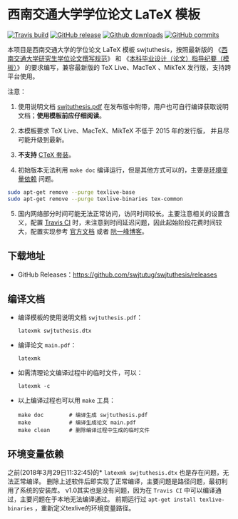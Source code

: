 # 西南交通大学学位论文 LaTeX 模板

[![Travis build](https://travis-ci.org/swjtutug/swjtuthesis.svg?branch=master)](https://travis-ci.org/swjtutug/swjtuthesis)
[![GitHub release](https://img.shields.io/github/release/swjtutug/swjtuthesis/all.svg)](https://github.com/swjtutug/swjtuthesis/releases/latest)
[![Github downloads](https://img.shields.io/github/downloads/swjtutug/swjtuthesis/total.svg)](https://github.com/swjtutug/swjtuthesis/releases)
[![GitHub commits](https://img.shields.io/github/commits-since/swjtutug/swjtuthesis/v1.1.svg)](https://github.com/swjtutug/swjtuthesis/commits/master)

本项目是西南交通大学的学位论文 LaTeX 模板 swjtuthesis，按照最新版的
《[西南交通大学研究生学位论文撰写规范](http://gs.swjtu.edu.cn/ws/gs/dd/25)》
和
《[本科毕业设计（论文）指导纪要（模板）](http://jwc.swjtu.edu.cn/download/file/2014060410031788.doc)》
的要求编写，兼容最新版的 TeX Live、MacTeX 、MikTeX 发行版，支持跨平台使用。

注意：

1. 使用说明文档
[swjtuthesis.pdf](https://github.com/swjtutug/swjtuthesis/releases/download/v1.1/swjtuthesis.pdf)
在发布版中附带，用户也可自行编译获取说明文档；**使用模板前应仔细阅读**。

2. 本模板要求 TeX Live、MacTeX、MikTeX 不低于 2015 年的发行版，
并且尽可能升级到最新。

3. **不支持** [CTeX 套装](http://www.ctex.org/CTeXDownload)。

4. 初始版本无法利用 `make doc` 编译运行，但是其他方式可以的，主要是[环境变量依赖](#jump) 问题。
``` bash
sudo apt-get remove --purge texlive-base 
sudo apt-get remove --purge texlive-binaries tex-common 
```

5. 国内网络部分时间可能无法正常访问，访问时间较长。主要注意相关的设置含义，配置
[Travis CI](https://travis-ci.org/swjtutug/swjtuthesis)
时，未注意到时间延迟问题，因此起始阶段花费时间较大，配置实现参考
[官方文档](https://docs.travis-ci.com/)
或者
[阮一峰博客](http://www.ruanyifeng.com/blog/2017/12/travis_ci_tutorial.html)。

## 下载地址

- GitHub Releases：https://github.com/swjtutug/swjtuthesis/releases


## 编译文档

- 编译模板的使用说明文档 `swjtuthesis.pdf`：
   ```
   latexmk swjtuthesis.dtx
   ```
- 编译论文 `main.pdf`：
   ```
   latexmk
   ```
- 如需清理论文编译过程中的临时文件，可以：
   ```
   latexmk -c
   ```

- 以上编译过程也可以用 `make` 工具：
   ```
   make doc        # 编译生成 swjtuthesis.pdf
   make            # 编译生成论文 main.pdf
   make clean      # 删除编译过程中生成的临时文件
   ```

## <span id="jump">环境变量依赖</span>
之前(2018年3月29日11:32:45)的* `latexmk swjtuthesis.dtx` 也是存在问题，无法正常编译。
删除上述软件后即实现了正常编译，主要问题是路径问题，最初利用了系统的安装库。
v1.0其实也是没有问题，因为在 `Travis CI` 中可以编译通过，主要问题在于本地无法编译通过。
前期运行过 `apt-get install texlive-binaries` ，重新定义texlive的环境变量路径。

